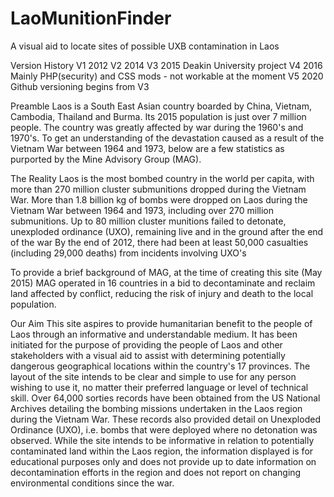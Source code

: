 # LaoMunitionFinder
A visual aid to locate sites of possible UXB contamination in Laos

Version History
V1 2012 
V2 2014
V3 2015 Deakin University project
V4 2016 Mainly PHP(security) and CSS mods - not workable at the moment
V5 2020 Github versioning begins from V3


Preamble
Laos is a South East Asian country boarded by China, Vietnam, Cambodia, Thailand and Burma. Its 2015 population is just over 7 million people. The country was greatly affected by war during the 1960's and 1970's. To get an understanding of the devastation caused as a result of the Vietnam War between 1964 and 1973, below are a few statistics as purported by the Mine Advisory Group (MAG).



The Reality
Laos is the most bombed country in the world per capita, with more than 270 million cluster submunitions dropped during the Vietnam War.
More than 1.8 billion kg of bombs were dropped on Laos during the Vietnam War between 1964 and 1973, including over 270 million submunitions.
Up to 80 million cluster munitions failed to detonate, unexploded ordinance (UXO), remaining live and in the ground after the end of the war
By the end of 2012, there had been at least 50,000 casualties (including 29,000 deaths) from incidents involving UXO's


To provide a brief background of MAG, at the time of creating this site (May 2015) MAG operated in 16 countries in a bid to decontaminate and reclaim land affected by conflict, reducing the risk of injury and death to the local population.



Our Aim
This site aspires to provide humanitarian benefit to the people of Laos through an informative and understandable medium. It has been initiated for the purpose of providing the people of Laos and other stakeholders with a visual aid to assist with determining potentially dangerous geographical locations within the country's 17 provinces. The layout of the site intends to be clear and simple to use for any person wishing to use it, no matter their preferred language or level of technical skill. Over 64,000 sorties records have been obtained from the US National Archives detailing the bombing missions undertaken in the Laos region during the Vietnam War. These records also provided detail on Unexploded Ordinance (UXO), i.e. bombs that were deployed where no detonation was observed. While the site intends to be informative in relation to potentially contaminated land within the Laos region, the information displayed is for educational purposes only and does not provide up to date information on decontamination efforts in the region and does not report on changing environmental conditions since the war.
